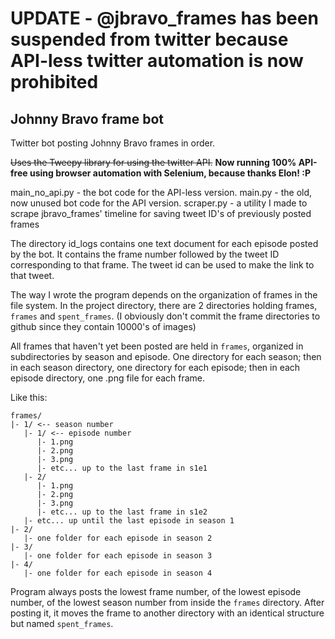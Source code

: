 # UPDATE - @jbravo_frames has been suspended from twitter because API-less twitter automation is now prohibited

 ## Johnny Bravo frame bot

Twitter bot posting Johnny Bravo frames in order.

~~Uses the Tweepy library for using the twitter API.~~ **Now running 100% API-free using browser automation with Selenium, because thanks Elon! :P**

main_no_api.py - the bot code for the API-less version.
main.py - the old, now unused bot code for the API version.
scraper.py - a utility I made to scrape jbravo_frames' timeline for saving tweet ID's of previously posted frames

The directory id_logs contains one text document for each episode posted by the bot. It contains the frame number followed by the tweet ID corresponding to that frame. The tweet id can be used to make the link to that tweet.

The way I wrote the program depends on the organization of frames in the file system.
In the project directory, there are 2 directories holding frames, `frames` and `spent_frames`.
(I obviously don't commit the frame directories to github since they contain 10000's of images)

All frames that haven't yet been posted are held in `frames`, organized in subdirectories by season and episode.
One directory for each season; then in each season directory, one directory for each episode; then in each episode directory, one .png file for each frame.

Like this:
```
frames/
|- 1/ <-- season number
   |- 1/ <-- episode number
      |- 1.png
      |- 2.png
      |- 3.png
      |- etc... up to the last frame in s1e1
   |- 2/
      |- 1.png
      |- 2.png
      |- 3.png
      |- etc... up to the last frame in s1e2
   |- etc... up until the last episode in season 1
|- 2/
   |- one folder for each episode in season 2
|- 3/
   |- one folder for each episode in season 3
|- 4/
   |- one folder for each episode in season 4
```
   
Program always posts the lowest frame number, of the lowest episode number, of the lowest season number from inside the `frames` directory.
After posting it, it moves the frame to another directory with an identical structure but named `spent_frames`.

